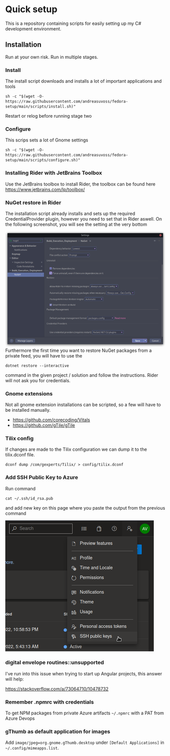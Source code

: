 # Quick setup
This is a repository containing scripts for easily setting up my C# development environment.

## Installation
Run at your own risk. Run in multiple stages. 
### Install
The install script downloads and installs a lot of important applications and tools
```shell
sh -c "$(wget -O- https://raw.githubusercontent.com/andreasuvoss/fedora-setup/main/scripts/install.sh)"
```
Restart or relog before running stage two
### Configure
This scrips sets a lot of Gnome settings
```shell
sh -c "$(wget -O- https://raw.githubusercontent.com/andreasuvoss/fedora-setup/main/scripts/configure.sh)"
```
### Installing Rider with JetBrains Toolbox
Use the JetBrains toolbox to install Rider, the toolbox can be found here
https://www.jetbrains.com/lp/toolbox/

### NuGet restore in Rider
The installation script already installs and sets up the required CredentialProvider plugin, however you need to set that in Rider aswell. On the following screenshot, you will see the setting at the very bottom

![Rider settings](https://raw.githubusercontent.com/andreasuvoss/fedora-setup/main/blob/rider-nuget.png)
Furthermore the first time you want to restore NuGet packages from a private feed, you will have to use the 
```shell
dotnet restore --interactive
```
command in the given project / solution and follow the instructions. Rider will not ask you for credentials.

### Gnome extensions
Not all gnome extension installations can be scripted, so a few will have to be installed manually.

* https://github.com/corecoding/Vitals
* https://github.com/gTile/gTile

### Tilix config
If changes are made to the Tilix configuration we can dump it to the tilix.dconf file.
```shell
dconf dump /com/gexperts/Tilix/ > config/tilix.dconf
```

### Add SSH Public Key to Azure
Run command
```shell
cat ~/.ssh/id_rsa.pub
```
and add new key on this page where you paste the output from the previous command

![SSH key](https://raw.githubusercontent.com/andreasuvoss/fedora-setup/main/blob/azure-ssh.png)

### digital envelope routines::unsupported
I've run into this issue when trying to start up Angular projects, this answer will help:

https://stackoverflow.com/a/73064710/10478732

### Remember .npmrc with credentials
To get NPM packages from private Azure artifacts `~/.npmrc` with a PAT from Azure Devops

### gThumb as default application for images
Add `image/jpeg=org.gnome.gThumb.desktop` under `[Default Applications]` in `~/.config/mimeapps.list`.
